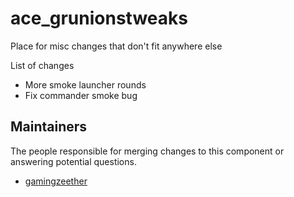 ace_grunionstweaks
============

Place for misc changes that don't fit anywhere else

List of changes
- More smoke launcher rounds
- Fix commander smoke bug

## Maintainers

The people responsible for merging changes to this component or answering potential questions.

- [gamingzeether](https://github.com/gamingzeether)
